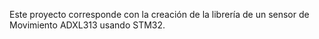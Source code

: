 Este proyecto corresponde con la creación de la librería de un sensor de Movimiento ADXL313 usando STM32. 
